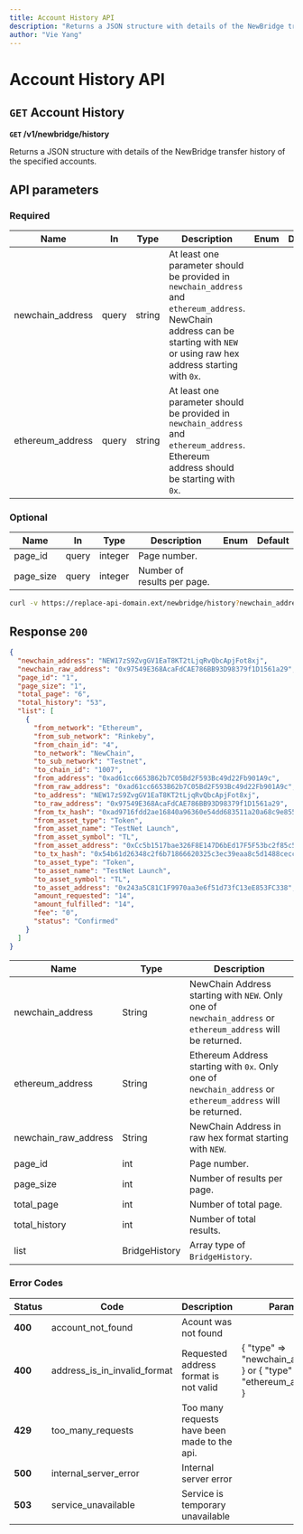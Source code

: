 ```yaml
---
title: Account History API
description: "Returns a JSON structure with details of the NewBridge transfer history of the specified accounts."
author: "Vie Yang"
---
```


# Account History API

## `GET` Account History

**`GET` /v1/newbridge/history**

Returns a JSON structure with details of the NewBridge transfer history of the specified accounts.

## API parameters

### Required

| **Name**         | **In** | **Type** | **Description**                                              | **Enum** | **Default** |
| ---------------- | ------ | -------- | ------------------------------------------------------------ | -------- | ----------- |
| newchain_address | query  | string   | At least one parameter should be provided in `newchain_address` and `ethereum_address`. NewChain address can be starting with `NEW` or using raw hex address starting with `0x`. |          |             |
| ethereum_address | query  | string   | At least one parameter should be provided in `newchain_address` and `ethereum_address`. Ethereum address should be starting with `0x`. |          |             |

### Optional

| **Name**  | **In** | **Type** | **Description**             | **Enum** | **Default** |
| --------- | ------ | -------- | --------------------------- | -------- | ----------- |
| page_id   | query  | integer  | Page number.                |          |             |
| page_size | query  | integer  | Number of results per page. |          |             |

```bash
curl -v https://replace-api-domain.ext/newbridge/history?newchain_address=0x97549E368AcaFdCAE786BB93D98379f1D1561a29&page_size=1
```

## Response `200`

```json
{
  "newchain_address": "NEW17zS9ZvgGV1EaT8KT2tLjqRvQbcApjFot8xj",
  "newchain_raw_address": "0x97549E368AcaFdCAE786BB93D98379f1D1561a29",
  "page_id": "1",
  "page_size": "1",
  "total_page": "6",
  "total_history": "53",
  "list": [
    {
      "from_network": "Ethereum",
      "from_sub_network": "Rinkeby",
      "from_chain_id": "4",
      "to_network": "NewChain",
      "to_sub_network": "Testnet",
      "to_chain_id": "1007",
      "from_address": "0xad61cc6653B62b7C05Bd2F593Bc49d22Fb901A9c",
      "from_raw_address": "0xad61cc6653B62b7C05Bd2F593Bc49d22Fb901A9c",
      "to_address": "NEW17zS9ZvgGV1EaT8KT2tLjqRvQbcApjFot8xj",
      "to_raw_address": "0x97549E368AcaFdCAE786BB93D98379f1D1561a29",
      "from_tx_hash": "0xad9716fdd2ae16840a96360e54dd683511a20a68c9e855c58ea333a3930206b2",
      "from_asset_type": "Token",
      "from_asset_name": "TestNet Launch",
      "from_asset_symbol": "TL",
      "from_asset_address": "0xCc5b1517bae326F8E147D6bEd17F5F53bc2f85c5",
      "to_tx_hash": "0x54b61d26348c2f6b71866620325c3ec39eaa8c5d1488cecc7f5b28422583bcc9",
      "to_asset_type": "Token",
      "to_asset_name": "TestNet Launch",
      "to_asset_symbol": "TL",
      "to_asset_address": "0x243a5C81C1F9970aa3e6f51d73fC13eE853FC338",
      "amount_requested": "14",
      "amount_fulfilled": "14",
      "fee": "0",
      "status": "Confirmed"
    }
  ]
}
```

| **Name**                 | **Type**          | **Description**                                                         |
| -------------------- | ------------- | ------------------------------------------------------------ |
| newchain_address     | String        | NewChain Address starting with `NEW`.  Only one of  `newchain_address` or `ethereum_address` will be returned. |
| ethereum_address     | String        | Ethereum Address starting with `0x`. Only one of  `newchain_address` or `ethereum_address` will be returned. |
| newchain_raw_address | String        | NewChain Address in raw hex format starting with `NEW`. |
| page_id              | int           | Page number.                     |
| page_size            | int           | Number of results per page.                      |
| total_page           | int           | Number of total page.            |
| total_history        | int           | Number of total results.       |
| list                 | BridgeHistory | Array type of `BridgeHistory`. |    

### Error Codes

| **Status** | **Code**                     | **Description**                              | **Params**                                                   |
| ---------- | ---------------------------- | -------------------------------------------- | ------------------------------------------------------------ |
| **400**    | account_not_found            | Acount was not found                         |                                                              |
| **400**    | address_is_in_invalid_format | Requested address format is not valid        | { "type" => "newchain_address" } or  { "type" => "ethereum_address" } |
| **429**    | too_many_requests            | Too many requests have been made to the api. |                                                              |
| **500**    | internal_server_error        | Internal server error                        |                                                              |
| **503**    | service_unavailable          | Service is temporary unavailable             |                                                              |